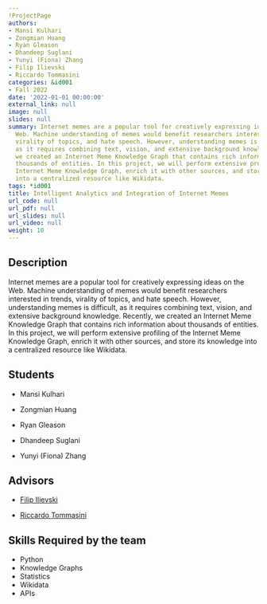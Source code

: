 ```yaml
---
!ProjectPage
authors:
- Mansi Kulhari
- Zongmian Huang
- Ryan Gleason
- Dhandeep Suglani
- Yunyi (Fiona) Zhang
- Filip Ilievski
- Riccardo Tommasini
categories: &id001
- Fall 2022
date: '2022-01-01 00:00:00'
external_link: null
image: null
slides: null
summary: Internet memes are a popular tool for creatively expressing ideas on the
  Web. Machine understanding of memes would benefit researchers interested in trends,
  virality of topics, and hate speech. However, understanding memes is difficult,
  as it requires combining text, vision, and extensive background knowledge. Recently,
  we created an Internet Meme Knowledge Graph that contains rich information about
  thousands of entities. In this project, we will perform extensive profiling of the
  Internet Meme Knowledge Graph, enrich it with other sources, and store its knowledge
  into a centralized resource like Wikidata.
tags: *id001
title: Intelligent Analytics and Integration of Internet Memes
url_code: null
url_pdf: null
url_slides: null
url_video: null
weight: 10
---
```

## Description

Internet memes are a popular tool for creatively expressing ideas on the Web. Machine understanding of memes would benefit researchers interested in trends, virality of topics, and hate speech. However, understanding memes is difficult, as it requires combining text, vision, and extensive background knowledge. Recently, we created an Internet Meme Knowledge Graph that contains rich information about thousands of entities. In this project, we will perform extensive profiling of the Internet Meme Knowledge Graph, enrich it with other sources, and store its knowledge into a centralized resource like Wikidata.





## Students

* Mansi Kulhari

* Zongmian Huang

* Ryan Gleason

* Dhandeep Suglani

* Yunyi (Fiona) Zhang

## Advisors

* [Filip Ilievski](../../../author/filip-ilievski)

* [Riccardo Tommasini](../../../author/riccardo-tommasini)

## Skills Required by the team


* Python
* Knowledge Graphs
* Statistics
* Wikidata
* APIs